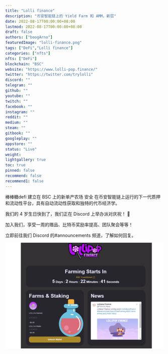 ```yaml
---
title: "Lolli finance"
description: "币安智能链上的 Yield Farm 和 AMM，新层"
date: 2022-08-17T00:00:00+08:00
lastmod: 2022-08-17T00:00:00+08:00
draft: false
authors: ["boogArno"]
featuredImage: "lolli-finance.png"
tags: ["DeFi","Lolli finance"]
categories: ["nfts"]
nfts: ["DeFi"]
blockchain: "BSC"
website: "https://www.lolli-pop.finance/"
twitter: "https://twitter.com/trylolli"
discord: ""
telegram: ""
github: ""
youtube: ""
twitch: ""
facebook: ""
instagram: ""
reddit: ""
medium: ""
steam: ""
gitbook: ""
googleplay: ""
appstore: ""
status: "Live"
weight: 
lightgallery: true
toc: true
pinned: false
recommend: false
recommend1: false
---
```

棒棒糖defi
建立在 BSC 上的新单产农场
安全
在币安智能链上运行的下一代质押和流动性平台，具有自动流动性获取和独特的代币经济学。

我们的 4 岁生日快到了，我们正在 Discord 上举办派对庆祝！ 🎉

加入我们，享受一周的赠品、比特币奖励率提高、团队聚会等等！

立即前往我们 Discord 的#announcements 频道，了解如何回复。

![lollifinance-dapp-defi-bsc-image2_8a87267992eaf830f6e1d929b8848f58](lollifinance-dapp-defi-bsc-image2_8a87267992eaf830f6e1d929b8848f58.png)